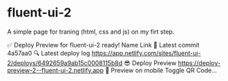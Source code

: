 # fluent-ui-2
A simple page for traning (html, css and js) on my firt step.


✅ Deploy Preview for fluent-ui-2 ready!
Name	Link
🔨 Latest commit	4a57aa0
🔍 Latest deploy log	https://app.netlify.com/sites/fluent-ui-2/deploys/6492659a9ab15c0008115b8d
😎 Deploy Preview	https://deploy-preview-2--fluent-ui-2.netlify.app
📱 Preview on mobile	
Toggle QR Code...
